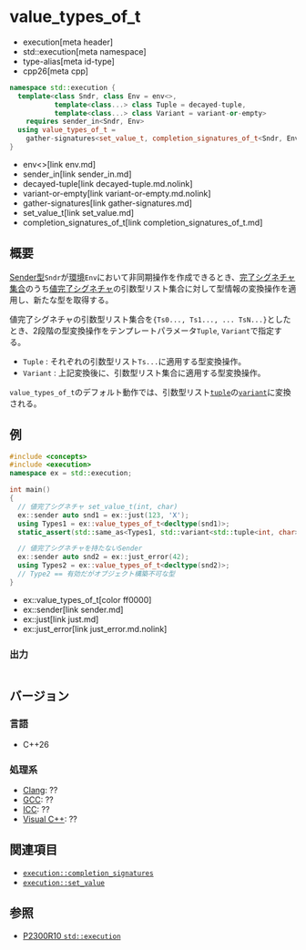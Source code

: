 # value_types_of_t
* execution[meta header]
* std::execution[meta namespace]
* type-alias[meta id-type]
* cpp26[meta cpp]

```cpp
namespace std::execution {
  template<class Sndr, class Env = env<>,
           template<class...> class Tuple = decayed-tuple,
           template<class...> class Variant = variant-or-empty>
    requires sender_in<Sndr, Env>
  using value_types_of_t =
    gather-signatures<set_value_t, completion_signatures_of_t<Sndr, Env>, Tuple, Variant>;
}
```
* env<>[link env.md]
* sender_in[link sender_in.md]
* decayed-tuple[link decayed-tuple.md.nolink]
* variant-or-empty[link variant-or-empty.md.nolink]
* gather-signatures[link gather-signatures.md]
* set_value_t[link set_value.md]
* completion_signatures_of_t[link completion_signatures_of_t.md]

## 概要
[Sender型](sender.md)`Sndr`が[環境](receiver.md)`Env`において非同期操作を作成できるとき、[完了シグネチャ集合](completion_signatures.md)のうち[値完了シグネチャ](set_value.md)の引数型リスト集合に対して型情報の変換操作を適用し、新たな型を取得する。

値完了シグネチャの引数型リスト集合を`{Ts0..., Ts1..., ... TsN...}`としたとき、2段階の型変換操作をテンプレートパラメータ`Tuple`, `Variant`で指定する。

- `Tuple` : それぞれの引数型リスト`Ts...`に適用する型変換操作。
- `Variant` : 上記変換後に、引数型リスト集合に適用する型変換操作。

`value_types_of_t`のデフォルト動作では、引数型リスト[`tuple`](/reference/tuple/tuple.md)の[`variant`](/reference/variant/variant.md)に変換される。


## 例
```cpp example
#include <concepts>
#include <execution>
namespace ex = std::execution;

int main()
{
  // 値完了シグネチャ set_value_t(int, char)
  ex::sender auto snd1 = ex::just(123, 'X');
  using Types1 = ex::value_types_of_t<decltype(snd1)>;
  static_assert(std::same_as<Types1, std::variant<std::tuple<int, char>>>);

  // 値完了シグネチャを持たないSender
  ex::sender auto snd2 = ex::just_error(42);
  using Types2 = ex::value_types_of_t<decltype(snd2)>;
  // Type2 == 有効だがオブジェクト構築不可な型
}
```
* ex::value_types_of_t[color ff0000]
* ex::sender[link sender.md]
* ex::just[link just.md]
* ex::just_error[link just_error.md.nolink]

### 出力
```
```


## バージョン
### 言語
- C++26

### 処理系
- [Clang](/implementation.md#clang): ??
- [GCC](/implementation.md#gcc): ??
- [ICC](/implementation.md#icc): ??
- [Visual C++](/implementation.md#visual_cpp): ??


## 関連項目
- [`execution::completion_signatures`](completion_signatures.md)
- [`execution::set_value`](set_value.md)


## 参照
- [P2300R10 `std::execution`](https://www.open-std.org/jtc1/sc22/wg21/docs/papers/2024/p2300r10.html)
